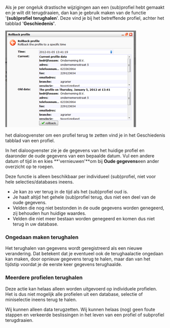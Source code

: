 Als je per ongeluk drastische wijzigingen aan een (sub)profiel hebt
gemaakt en je wilt dit terugdraaien, dan kan je gebruik maken van de
functie '**(sub)profiel terughalen**'. Deze vind je bij het betreffende
profiel, achter het tabblad '**Geschiedenis'**.

![Rollback profile](../images/rollback.png)

het dialoogvenster om een profiel terug te zetten vind je in het
Geschiedenis tabblad van een profiel.

In het dialoogvenster zie je de gegevens van het huidige profiel en
daaronder de oude gegevens van een bepaalde datum. Vul een andere datum
of tijd in en kies **'vernieuwen'**om bij **Oude gegevens**een ander
overzicht op te roepen.

Deze functie is alleen beschikbaar per individueel (sub)profiel, niet
voor hele selecties/databases ineens.

-   Je kan zo ver terug in de tijd als het (sub)profiel oud is.
-   Je haalt altijd het gehele (sub)profiel terug, dus niet een deel van
    de oude gegevens.
-   Velden die nog niet bestonden in de oude gegevens worden genegeerd,
    zij behouden hun huidige waardes.
-   Velden die niet meer bestaan worden genegeerd en komen dus niet
    terug in uw database.

### **Ongedaan maken terughalen**

Het terughalen van gegevens wordt geregistreerd als een nieuwe
verandering. Dat betekent dat je eventueel ook de terughaalactie
ongedaan kan maken, door opnieuw gegevens terug te halen, maar dan van
het tijdstip voordat je de eerste keer gegevens terughaalde.

### Meerdere profielen terughalen

Deze actie kan helaas alleen worden uitgevoerd op individuele profielen.
Het is dus niet mogelijk alle profielen uit een database, selectie of
miniselectie ineens terug te halen.

Wij kunnen alleen data terugzetten. Wij kunnen helaas (nog) geen foute
stappen en verkeerde beslissingen in het leven van een profiel of
subprofiel terugdraaien.
